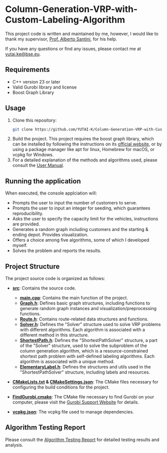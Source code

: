 # Column-Generation-VRP-with-Custom-Labeling-Algorithm

This project code is written and maintained by me, however, I would like to thank my supervisor, [Prof. Alberto Santini](https://santini.in/), for his help.

If you have any questions or find any issues, please contact me at [yutai.ke@bse.eu](mailto:yutai.ke@bse.eu).

## Requirements
- C++ version 23 or later
- Valid Gurobi library and license
- Boost Graph Library 

## Usage
1. Clone this repository:
    ```sh
    git clone https://github.com/YUTAI-K/Column-Generation-VRP-with-Custom-Labeling-Algorithm.git
    ```
2. Build the project. This project requires the boost graph library, which can be installed by following the instructions on its [official website](https://www.boost.org/), or by using a package manager like apt for linux, Homebrew for macOS, or vcpkg for Windows.
3. For a detailed explanation of the methods and algorithms used, please consult the [User Manual](https://github.com/YUTAI-K/Column-Generation-VRP-with-Custom-Labeling-Algorithm/blob/main/User_Manual.pdf).


## Running the application
When executed, the console applciation will:
- Prompts the user to input the number of customers to serve.
- Prompts the user to input an integer for seeding, which guarantees reproducibility.
- Asks the user to specify the capacity limit for the vehicles, instructions are provided.
- Generates a random graph including customers and the starting & ending depot. Provides visualization. 
- Offers a choice among five algorithms, some of which I developed myself.
- Solves the problem and reports the results.

## Project Structure
The project source code is organized as follows:

- **[src](https://github.com/YUTAI-K/Column-Generation-VRP-with-Custom-Labeling-Algorithm/tree/main/src)**: Contains the source code.
  - **[main.cpp](https://github.com/YUTAI-K/Column-Generation-VRP-with-Custom-Labeling-Algorithm/blob/main/src/main.cpp)**: Contains the main function of the project.
  - **[Graph.h](https://github.com/YUTAI-K/Column-Generation-VRP-with-Custom-Labeling-Algorithm/blob/main/src/Graph.h)**: Defines basic graph structures, including functions to generate random graph instances and visualization/preprocessing functions.
  - **[Route.h](https://github.com/YUTAI-K/Column-Generation-VRP-with-Custom-Labeling-Algorithm/blob/main/src/Route.h)**: Contains route-related data structures and functions.
  - **[Solver.h](https://github.com/YUTAI-K/Column-Generation-VRP-with-Custom-Labeling-Algorithm/blob/main/src/Solver.h)**: Defines the "Solver" structure used to solve VRP problems with different algorithms. Each algorithm is associated with a different method in this structure.
  - **[ShortestPath.h](https://github.com/YUTAI-K/Column-Generation-VRP-with-Custom-Labeling-Algorithm/blob/main/src/ShortestPath.h)**: Defines the "ShortestPathSolver" structure, a part of the "Solver" structure, used to solve the subproblem of the column generation algorithm, which is a resource-constrained shortest path problem with self-defined labeling algorithms. Each algorithm is associated with a unique method.
  - **[ElementaryLabel.h](https://github.com/YUTAI-K/Column-Generation-VRP-with-Custom-Labeling-Algorithm/blob/main/src/ElementaryLabel.h)**: Defines the structures and utils used in the "ShortestPathSolver" structure, including labels and resources.

- **[CMakeLists.txt](https://github.com/YUTAI-K/Column-Generation-VRP-with-Custom-Labeling-Algorithm/blob/main/CMakeLists.txt) & [CMakeSettings.json](https://github.com/YUTAI-K/Column-Generation-VRP-with-Custom-Labeling-Algorithm/blob/main/CMakeSettings.json)**: The CMake files necessary
for configuring the build conditions for the project.
- **[FindGurobi.cmake](https://github.com/YUTAI-K/Column-Generation-VRP-with-Custom-Labeling-Algorithm/blob/main/FindGurobi.cmake)**: The CMake file necessary to find Gurobi on your computer, please visit the [Gurobi Support Website](https://support.gurobi.com/hc/en-us/articles/360039499751-How-do-I-use-CMake-to-build-Gurobi-C-C-projects) for details.
- **[vcpkg.json](https://github.com/YUTAI-K/Column-Generation-VRP-with-Custom-Labeling-Algorithm/blob/main/vcpkg.json)**: The vcpkg file used to manage dependencies. 

## Algorithm Testing Report
Please consult the [Algorithm Testing Report](https://github.com/YUTAI-K/Column-Generation-VRP-with-Custom-Labeling-Algorithm/blob/main/Algorithm_testing_report.pdf) for detailed testing results and analysis.

